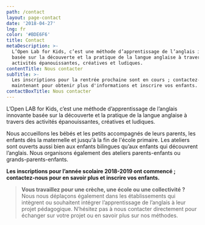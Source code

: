 ```yaml
---
path: /contact
layout: page-contact
date: '2018-04-27'
lng: fr
color: '#BDE6F6'
title: Contact
metaDescription: >-
  L’Open Lab for Kids, c’est une méthode d’apprentissage de l’anglais innovante
  basée sur la découverte et la pratique de la langue anglaise à travers des
  activités épanouissantes, créatives et ludiques.
contentTitle: Nous contacter
subTitle: >-
  Les inscriptions pour la rentrée prochaine sont en cours ; contactez-nous dès
  maintenant pour obtenir plus d'informations et inscrire vos enfants. 
contactBoxTitle: Nous contacter
---
```

L’Open LAB for Kids, c’est une méthode d’apprentissage de l’anglais innovante basée sur la découverte et la pratique de la langue anglaise à travers des activités épanouissantes, créatives et ludiques.

Nous accueillons les bébés et les petits accompagnés de leurs parents, les enfants dès la maternelle et jusqu'à la fin de l'école primaire. Les ateliers sont ouverts aussi bien aux enfants bilingues qu’aux enfants qui découvrent l’anglais. Nous organisons également des ateliers parents-enfants ou grands-parents-enfants.

**Les inscriptions pour l’année scolaire 2018-2019 ont commencé ; contactez-nous pour en savoir plus et inscrire vos enfants.**

> **Vous travaillez pour une crèche, une école ou une collectivité ?** Nous nous déplaçons également dans les établissements qui intègrent ou souhaitent intégrer l’apprentissage de l’anglais à leur projet pédagogique. N’hésitez pas à nous contacter directement pour échanger sur votre projet ou en savoir plus sur nos méthodes.
